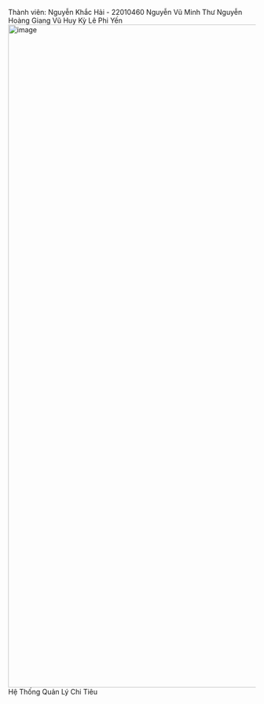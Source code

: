 Thành viên:
Nguyễn Khắc Hải - 22010460
Nguyễn Vũ Minh Thư
Nguyễn Hoàng Giang
Vũ Huy Kỳ
Lê Phi Yến
<img width="900" height="1350" alt="image" src="https://github.com/user-attachments/assets/7ee97c0d-1c39-4524-a90a-da070103cad9" />
Hệ Thống Quản Lý Chi Tiêu
